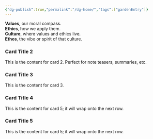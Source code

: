 ```yaml
---
{"dg-publish":true,"permalink":"/dg-home/","tags":["gardenEntry"]}
---
```


<div class="card-grid">
  <div class="card">	
	  <a class="internal-link" href="/values-ethos" aria-label="Open: values-ethos"></a>  
     <p><b>Values</b>, our moral compass.<br>
	 <b>Ethics</b>, how we apply them.<br>
	 <b>Culture</b>, where values and ethics live.<br>
	 <b>Ethos</b>, the vibe or spirit of that culture.</p>
  </div>
  <div class="card">
	 <h3>Card Title 2</h3>
    <p>This is the content for card 2. Perfect for note teasers, summaries, etc.</p>
  </div>
  <div class="card">
    <h3>Card Title 3</h3>
    <p>This is the content for card 3.</p>
  </div>
 <div class="card">
    <h3>Card Title 4</h3>
    <p>This is the content for card 5; it will wrap onto the next row.</p>
 </div>
  <div class="card">
    <h3>Card Title 5</h3>
    <p>This is the content for card 5; it will wrap onto the next row.</p>
  </div>
</div>
